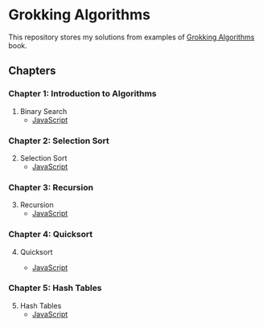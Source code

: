 # Grokking Algorithms

This repository stores my solutions from examples of [Grokking Algorithms](https://www.amazon.com.br/Grokking-Algorithms-illustrated-programmers-curious/dp/1617292230/) book.

## Chapters

### Chapter 1: Introduction to Algorithms

1. Binary Search
   - [JavaScript](./01-binary_search/index.js)

### Chapter 2: Selection Sort

2. Selection Sort
   - [JavaScript](./02-selection_sort/index.js)

### Chapter 3: Recursion

3. Recursion
   - [JavaScript](./03-recursion/index.js)

### Chapter 4: Quicksort

4. Quicksort

   - [JavaScript](./04-quicksort/index.js)

### Chapter 5: Hash Tables

5. Hash Tables
   - [JavaScript](./05-hash_table/index.js)

